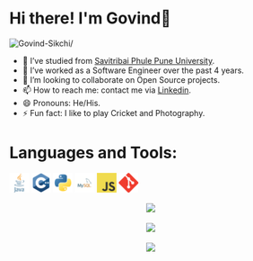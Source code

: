 # Hi there! I'm Govind👋

<p align="left"> <img src=https://komarev.com/ghpvc/?username=govindsikchi alt=Govind-Sikchi/></p>


<!--
**govindsikchi/Govind-Sikchi** is a ✨ _special_ ✨ repository because its `README.md` (this file) appears on your GitHub profile.
Here are some ideas to get you started: -->
<!-- 
- 🤔 I’m looking for help with ... 
-->
- 🔭 I’ve studied from [Savitribai Phule Pune University](https://www.isquareit.edu.in/).
- 🌱 I’ve worked as a Software Engineer over the past 4 years.
- 👯 I’m looking to collaborate on Open Source projects.
- 📫 How to reach me: contact me via <!-- [Mail](mailto:sikchi2015@gmail.com), -->[Linkedin](https://linkedin.com/in/govind-sikchi-a13597195).
- 😄 Pronouns: He/His.
- ⚡ Fun fact: I like to play Cricket and Photography.


# **Languages and Tools:**

<!-- <code><img height="35" alt="C" src="https://raw.githubusercontent.com/github/explore/5c058a388828bb5fde0bcafd4bc867b5bb3f26f3/topics/c/c.png"></code> -->
<code><img height="35" alt="Java" src="https://raw.githubusercontent.com/github/explore/80688e429a7d4ef2fca1e82350fe8e3517d3494d/topics/java/java.png"></code>
<code><img height="35" alt="C++" src="https://raw.githubusercontent.com/github/explore/80688e429a7d4ef2fca1e82350fe8e3517d3494d/topics/cpp/cpp.png"></code>
<code><img height="35" alt="Python" src="https://raw.githubusercontent.com/github/explore/80688e429a7d4ef2fca1e82350fe8e3517d3494d/topics/python/python.png"></code>
<code><img height="35" alt="MySql" src="https://raw.githubusercontent.com/github/explore/80688e429a7d4ef2fca1e82350fe8e3517d3494d/topics/mysql/mysql.png"></code>
<code><img height="35" alt="JavaScript" src="https://raw.githubusercontent.com/github/explore/80688e429a7d4ef2fca1e82350fe8e3517d3494d/topics/javascript/javascript.png"></code>
<code><img height="35" alt="Git" src="https://raw.githubusercontent.com/github/explore/80688e429a7d4ef2fca1e82350fe8e3517d3494d/topics/git/git.png"></code>
<br/>

<!-- [![Govind Sikchi’s GitHub activity graph](https://activity-graph.herokuapp.com/graph?username=govindsikchi&theme=react-dark&hide_border=true)](https://github.com/govindsikchi/) -->



<div align="center">
  <a >
  <img align="center" src="https://github-readme-streak-stats.herokuapp.com/?user=govindsikchi&theme=black-ice&hide_border=true" width="800">
  </a>
  <br/>
  <br/>
  
  <a href="https://github.com/govindsikchi/github-readme-stats">
    <img align="center" src="https://github-readme-stats.vercel.app/api/top-langs/?username=govindsikchi&theme=dark&hide_border=true&text_color=fff&icon_color=03e8fc&title_color=03e8fc&count_private=true" />
  </a>
 <br />
 <br />

 <a href="https://github.com/govindsikchi/github-readme-stats">
    <img align="center" src="https://github-readme-stats.vercel.app/api?username=govindsikchi&count_private=true&theme=dark&show_icons=true&hide_border=true&text_color=fff&icon_color=03e8fc&title_color=03e8fc&card_width=3&line_height=40" />
  </a>
</div>
<br>



